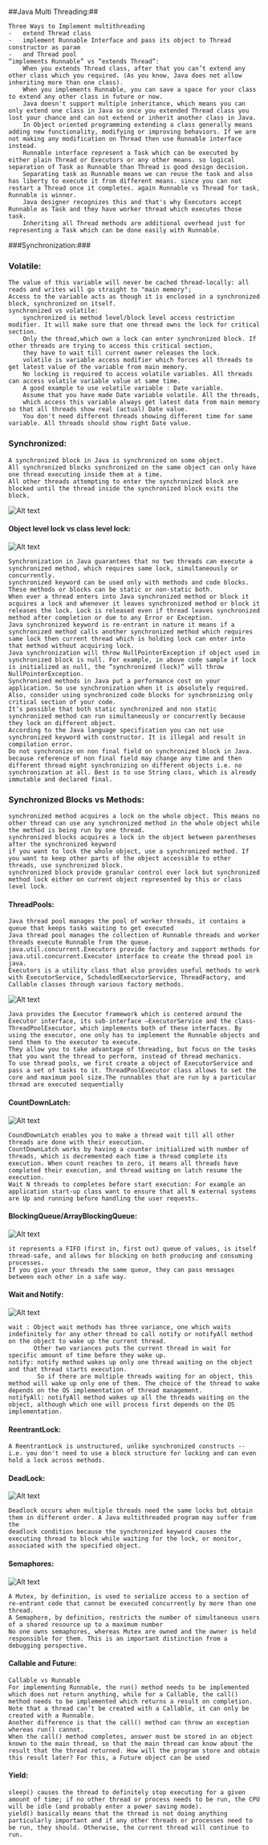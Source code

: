 ##Java Multi Threading:##
    
    Three Ways to Implement multithreading
	-   extend Thread class
	-   implement Runnable Interface and pass its object to Thread constructor as param
	-   and Thread pool
    “implements Runnable” vs “extends Thread”:
        When you extends Thread class, after that you can’t extend any other class which you required. (As you know, Java does not allow inheriting more than one class).
        When you implements Runnable, you can save a space for your class to extend any other class in future or now.
        Java doesn't support multiple inheritance, which means you can only extend one class in Java so once you extended Thread class you lost your chance and can not extend or inherit another class in Java.
        In Object oriented programming extending a class generally means adding new functionality, modifying or improving behaviors. If we are not making any modification on Thread then use Runnable interface instead.
        Runnable interface represent a Task which can be executed by either plain Thread or Executors or any other means. so logical separation of Task as Runnable than Thread is good design decision.
        Separating task as Runnable means we can reuse the task and also has liberty to execute it from different means. since you can not restart a Thread once it completes. again Runnable vs Thread for task, Runnable is winner.
        Java designer recognizes this and that's why Executors accept Runnable as Task and they have worker thread which executes those task.
        Inheriting all Thread methods are additional overhead just for representing a Task which can be done easily with Runnable.

###Synchronization:###

### Volatile: ###
    
    The value of this variable will never be cached thread-locally: all reads and writes will go straight to "main memory"; 
    Access to the variable acts as though it is enclosed in a synchronized block, synchronized on itself. 
    synchronized vs volatile:
        synchronized is method level/block level access restriction modifier. It will make sure that one thread owns the lock for critical section. 
        Only the thread,which own a lock can enter synchronized block. If other threads are trying to access this critical section, 
        they have to wait till current owner releases the lock.
        volatile is variable access modifier which forces all threads to get latest value of the variable from main memory. 
        No locking is required to access volatile variables. All threads can access volatile variable value at same time.
        A good example to use volatile variable : Date variable.
        Assume that you have made Date variable volatile. All the threads, 
        which access this variable always get latest data from main memory so that all threads show real (actual) Date value.
        You don't need different threads showing different time for same variable. All threads should show right Date value.

### Synchronized: ###
    
    A synchronized block in Java is synchronized on some object. 
    All synchronized blocks synchronized on the same object can only have one thread executing inside them at a time. 
    All other threads attempting to enter the synchronized block are blocked until the thread inside the synchronized block exits the block.
![Alt text](https://www.logicbig.com/tutorials/core-java-tutorial/java-multi-threading/thread-livelock/images/livelock.png)

#### Object level lock vs class level lock: ####
![Alt text](https://image.slidesharecdn.com/concurrencyinjava-160120162710/95/concurrency-in-java-5-638.jpg?cb=1453740013)

    Synchronization in Java guarantees that no two threads can execute a synchronized method, which requires same lock, simultaneously or concurrently.
    synchronized keyword can be used only with methods and code blocks. These methods or blocks can be static or non-static both.
    When ever a thread enters into Java synchronized method or block it acquires a lock and whenever it leaves synchronized method or block it releases the lock. Lock is released even if thread leaves synchronized method after completion or due to any Error or Exception.
    Java synchronized keyword is re-entrant in nature it means if a synchronized method calls another synchronized method which requires same lock then current thread which is holding lock can enter into that method without acquiring lock.
    Java synchronization will throw NullPointerException if object used in synchronized block is null. For example, in above code sample if lock is initialized as null, the “synchronized (lock)” will throw NullPointerException.
    Synchronized methods in Java put a performance cost on your application. So use synchronization when it is absolutely required. Also, consider using synchronized code blocks for synchronizing only critical section of your code.
    It’s possible that both static synchronized and non static synchronized method can run simultaneously or concurrently because they lock on different object.
    According to the Java language specification you can not use synchronized keyword with constructor. It is illegal and result in compilation error.
    Do not synchronize on non final field on synchronized block in Java. because reference of non final field may change any time and then different thread might synchronizing on different objects i.e. no synchronization at all. Best is to use String class, which is already immutable and declared final.

### Synchronized Blocks vs Methods: ###
    
    synchronized method acquires a lock on the whole object. This means no other thread can use any synchronized method in the whole object while the method is being run by one thread. 
    synchronized blocks acquires a lock in the object between parentheses after the synchronized keyword
    if you want to lock the whole object, use a synchronized method. If you want to keep other parts of the object accessible to other threads, use synchronized block.
    synchronized block provide granular control over lock but synchronized method lock either on current object represented by this or class level lock.

#### ThreadPools: #### 
		
    Java thread pool manages the pool of worker threads, it contains a queue that keeps tasks waiting to get executed
    Java thread pool manages the collection of Runnable threads and worker threads execute Runnable from the queue. java.util.concurrent.Executors provide factory and support methods for java.util.concurrent.Executor interface to create the thread pool in java.
    Executors is a utility class that also provides useful methods to work with ExecutorService, ScheduledExecutorService, ThreadFactory, and Callable classes through various factory methods.

![Alt text](https://www.baeldung.com/wp-content/uploads/2016/08/2016-08-10_10-16-52-1024x572.png)
		
    Java provides the Executor framework which is centered around the Executor interface, its sub-interface –ExecutorService and the class-ThreadPoolExecutor, which implements both of these interfaces. By using the executor, one only has to implement the Runnable objects and send them to the executor to execute.
    They allow you to take advantage of threading, but focus on the tasks that you want the thread to perform, instead of thread mechanics.
    To use thread pools, we first create a object of ExecutorService and pass a set of tasks to it. ThreadPoolExecutor class allows to set the core and maximum pool size.The runnables that are run by a particular thread are executed sequentially

#### CountDownLatch: #### 
![Alt text](https://cdn2.howtodoinjava.com/wp-content/uploads/CountdownLatch_example.png)
		
    CoundDownLatch enables you to make a thread wait till all other threads are done with their execution.
    CountDownLatch works by having a counter initialized with number of threads, which is decremented each time a thread complete its execution. When count reaches to zero, it means all threads have completed their execution, and thread waiting on latch resume the execution.
    Wait N threads to completes before start execution: For example an application start-up class want to ensure that all N external systems are Up and running before handling the user requests.

#### BlockingQueue/ArrayBlockingQueue: #### 
![Alt text](https://coderscampus.com/wp-content/uploads/2016/04/CSP-Diagram.png)
		
    it represents a FIFO (first in, first out) queue of values, is itself thread-safe, and allows for blocking on both producing and consuming processes.
    If you give your threads the same queue, they can pass messages between each other in a safe way.

#### Wait and Notify: #### 
![Alt text](http://www.ntu.edu.sg/home/ehchua/programming/java/images/Multithread_TimedWaiting.png)
		
    wait : Object wait methods has three variance, one which waits indefinitely for any other thread to call notify or notifyAll method on the object to wake up the current thread. 
           Other two variances puts the current thread in wait for specific amount of time before they wake up.
    notify: notify method wakes up only one thread waiting on the object and that thread starts execution. 
            So if there are multiple threads waiting for an object, this method will wake up only one of them. The choice of the thread to wake depends on the OS implementation of thread management.
    notifyAll: notifyAll method wakes up all the threads waiting on the object, although which one will process first depends on the OS implementation.

#### ReentrantLock: #### 
    A ReentrantLock is unstructured, unlike synchronized constructs -- i.e. you don't need to use a block structure for locking and can even hold a lock across methods.

#### DeadLock: #### 
![Alt text](https://cdncontribute.geeksforgeeks.org/wp-content/uploads/22-2.png)

    Deadlock occurs when multiple threads need the same locks but obtain them in different order. A Java multithreaded program may suffer from the 
    deadlock condition because the synchronized keyword causes the executing thread to block while waiting for the lock, or monitor, associated with the specified object.

#### Semaphores: #### 
![Alt text](https://3.bp.blogspot.com/-7nB5mH-BGhQ/WH0va83GJfI/AAAAAAAAXf0/1nVX7w72J1Y7ubeRDqURYUtLXtsH7Yg7QCLcB/s1600/semaphore.png)
		
    A Mutex, by definition, is used to serialize access to a section of re­-entrant code that cannot be executed concurrently by more than one thread.
    A Semaphore, by definition, restricts the number of simultaneous users of a shared resource up to a maximum number
    No one owns semaphores, whereas Mutex are owned and the owner is held responsible for them. This is an important distinction from a debugging perspective.

#### Callable and Future: #### 

    Callable vs Runnable
    For implementing Runnable, the run() method needs to be implemented which does not return anything, while for a Callable, the call() method needs to be implemented which returns a result on completion. Note that a thread can’t be created with a Callable, it can only be created with a Runnable.
    Another difference is that the call() method can throw an exception whereas run() cannot.
    When the call() method completes, answer must be stored in an object known to the main thread, so that the main thread can know about the result that the thread returned. How will the program store and obtain this result later? For this, a Future object can be used

#### Yield: #### 

    sleep() causes the thread to definitely stop executing for a given amount of time; if no other thread or process needs to be run, the CPU will be idle (and probably enter a power saving mode).
    yield() basically means that the thread is not doing anything particularly important and if any other threads or processes need to be run, they should. Otherwise, the current thread will continue to run.
    
	
		
		
		
		

	
	
	